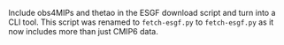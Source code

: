 Include obs4MIPs and thetao in the ESGF download script and turn into a CLI tool.
This script was renamed to `fetch-esgf.py` to `fetch-esgf.py` as it now includes more than just CMIP6 data.

